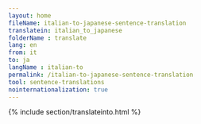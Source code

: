 ```yaml
---
layout: home
fileName: italian-to-japanese-sentence-translation
translatein: italian_to_japanese
folderName : translate
lang: en
from: it
to: ja
langName : italian-to
permalink: /italian-to-japanese-sentence-translation
tool: sentence-translations
nointernationalization: true
---
```

{% include section/translateinto.html %}
